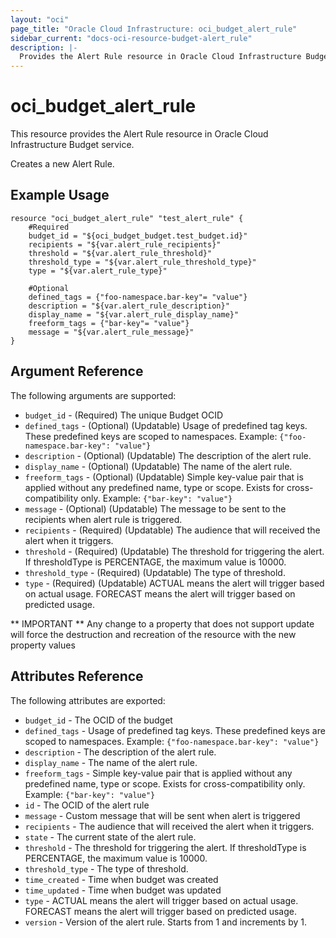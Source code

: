 ```yaml
---
layout: "oci"
page_title: "Oracle Cloud Infrastructure: oci_budget_alert_rule"
sidebar_current: "docs-oci-resource-budget-alert_rule"
description: |-
  Provides the Alert Rule resource in Oracle Cloud Infrastructure Budget service
---
```


# oci_budget_alert_rule
This resource provides the Alert Rule resource in Oracle Cloud Infrastructure Budget service.

Creates a new Alert Rule.


## Example Usage

```hcl
resource "oci_budget_alert_rule" "test_alert_rule" {
	#Required
	budget_id = "${oci_budget_budget.test_budget.id}"
	recipients = "${var.alert_rule_recipients}"
	threshold = "${var.alert_rule_threshold}"
	threshold_type = "${var.alert_rule_threshold_type}"
	type = "${var.alert_rule_type}"

	#Optional
	defined_tags = {"foo-namespace.bar-key"= "value"}
	description = "${var.alert_rule_description}"
	display_name = "${var.alert_rule_display_name}"
	freeform_tags = {"bar-key"= "value"}
	message = "${var.alert_rule_message}"
}
```

## Argument Reference

The following arguments are supported:

* `budget_id` - (Required) The unique Budget OCID
* `defined_tags` - (Optional) (Updatable) Usage of predefined tag keys. These predefined keys are scoped to namespaces. Example: `{"foo-namespace.bar-key": "value"}` 
* `description` - (Optional) (Updatable) The description of the alert rule.
* `display_name` - (Optional) (Updatable) The name of the alert rule.
* `freeform_tags` - (Optional) (Updatable) Simple key-value pair that is applied without any predefined name, type or scope. Exists for cross-compatibility only. Example: `{"bar-key": "value"}` 
* `message` - (Optional) (Updatable) The message to be sent to the recipients when alert rule is triggered.
* `recipients` - (Required) (Updatable) The audience that will received the alert when it triggers.
* `threshold` - (Required) (Updatable) The threshold for triggering the alert. If thresholdType is PERCENTAGE, the maximum value is 10000. 
* `threshold_type` - (Required) (Updatable) The type of threshold.
* `type` - (Required) (Updatable) ACTUAL means the alert will trigger based on actual usage. FORECAST means the alert will trigger based on predicted usage. 


** IMPORTANT **
Any change to a property that does not support update will force the destruction and recreation of the resource with the new property values

## Attributes Reference

The following attributes are exported:

* `budget_id` - The OCID of the budget
* `defined_tags` - Usage of predefined tag keys. These predefined keys are scoped to namespaces. Example: `{"foo-namespace.bar-key": "value"}` 
* `description` - The description of the alert rule.
* `display_name` - The name of the alert rule.
* `freeform_tags` - Simple key-value pair that is applied without any predefined name, type or scope. Exists for cross-compatibility only. Example: `{"bar-key": "value"}` 
* `id` - The OCID of the alert rule
* `message` - Custom message that will be sent when alert is triggered
* `recipients` - The audience that will received the alert when it triggers.
* `state` - The current state of the alert rule.
* `threshold` - The threshold for triggering the alert. If thresholdType is PERCENTAGE, the maximum value is 10000. 
* `threshold_type` - The type of threshold.
* `time_created` - Time when budget was created
* `time_updated` - Time when budget was updated
* `type` - ACTUAL means the alert will trigger based on actual usage. FORECAST means the alert will trigger based on predicted usage. 
* `version` - Version of the alert rule. Starts from 1 and increments by 1.

